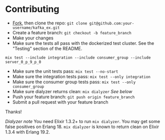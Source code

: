# Contributing

- [Fork](https://github.com/kafkaex/kafka_ex/fork), then clone the repo: `git clone git@github.com:your-username/kafka_ex.git`
- Create a feature branch: `git checkout -b feature_branch`
- Make your changes
- Make sure the tests all pass with the dockerized test cluster.  See the "Testing" section of the README.
```
mix test --include integration --include consumer_group --include server_0_p_9_p_0
```
- Make sure the unit tests pass: `mix test --no-start`
- Make sure the integration tests pass: `mix test --only integration`
- Make sure the consumer group tests pass: `mix test --only consumer_group`
- Make sure dialyzer returns clean: `mix dialyzer` *See below*
- Push your feature branch: `git push origin feature_branch`
- Submit a pull request with your feature branch

Thanks!

*Dialyzer note* You need Elixir 1.3.2+ to run `mix dialyzer`.  You may get some
false positives on Erlang 18.  `mix dialyzer` is known to return clean on
Elixir 1.3.4 with Erlang 19.2.
